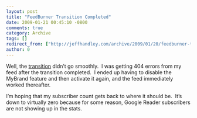 ```yaml
---
layout: post
title: "FeedBurner Transition Completed"
date: 2009-01-21 00:45:10 -0800
comments: true
category: Archive
tags: []
redirect_from: ["http://jeffhandley.com/archive/2009/01/20/feedburner-transition-completed.aspx"]
author: 0
---
```

<!-- more -->
<p>Well, the <a href="http://blog.jeffhandley.com/archive/2009/01/19/feedburner-transition.aspx" target="_blank">transition</a> didn’t go smoothly.  I was getting 404 errors from my feed after the transition completed.  I ended up having to disable the MyBrand feature and then activate it again, and the feed immediately worked thereafter.</p>  <p>I’m hoping that my subscriber count gets back to where it should be.  It’s down to virtually zero because for some reason, Google Reader subscribers are not showing up in the stats.</p>

